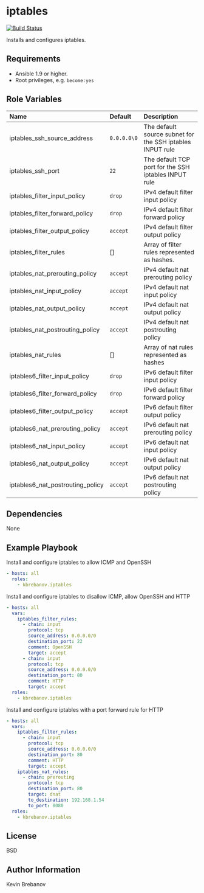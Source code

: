 iptables
========

[![Build Status](https://travis-ci.org/kbrebanov/ansible-iptables.svg?branch=master)](https://travis-ci.org/kbrebanov/ansible-iptables)

Installs and configures iptables.

Requirements
------------

- Ansible 1.9 or higher.
- Root privileges, e.g. `become:yes`

Role Variables
--------------

| Name                             | Default     | Description                                               |
|:---------------------------------|:------------|:----------------------------------------------------------|
| iptables_ssh_source_address      | `0.0.0.0\0` | The default source subnet for the SSH iptables INPUT rule |
| iptables_ssh_port                | `22`        | The default TCP port for the SSH iptables INPUT rule      |
| iptables_filter_input_policy     | `drop`      | IPv4 default filter input policy                          |
| iptables_filter_forward_policy   | `drop`      | IPv4 default filter forward policy                        |
| iptables_filter_output_policy    | `accept`    | IPv4 default filter output policy                         |
| iptables_filter_rules            | []          | Array of filter rules represented as hashes.              |
| iptables_nat_prerouting_policy   | `accept`    | IPv4 default nat prerouting policy                        |
| iptables_nat_input_policy        | `accept`    | IPv4 default nat input policy                             |
| iptables_nat_output_policy       | `accept`    | IPv4 default nat output policy                            |
| iptables_nat_postrouting_policy  | `accept`    | IPv4 default nat postrouting policy                       |
| iptables_nat_rules               | []          | Array of nat rules represented as hashes                  |
| iptables6_filter_input_policy    | `drop`      | IPv6 default filter input policy                          |
| iptables6_filter_forward_policy  | `drop`      | IPv6 default filter forward policy                        |
| iptables6_filter_output_policy   | `accept`    | IPv6 default filter output policy                         |
| iptables6_nat_prerouting_policy  | `accept`    | IPv6 default nat prerouting policy                        |
| iptables6_nat_input_policy       | `accept`    | IPv6 default nat input policy                             |
| iptables6_nat_output_policy      | `accept`    | IPv6 default nat output policy                            |
| iptables6_nat_postrouting_policy | `accept`    | IPv6 default nat postrouting policy                       |

Dependencies
------------

None

Example Playbook
----------------

Install and configure iptables to allow ICMP and OpenSSH
```yaml
- hosts: all
  roles:
    - kbrebanov.iptables
```

Install and configure iptables to disallow ICMP, allow OpenSSH and HTTP
```yaml
- hosts: all
  vars:
    iptables_filter_rules:
      - chain: input
        protocol: tcp
        source_address: 0.0.0.0/0
        destination_port: 22
        comment: OpenSSH
        target: accept
      - chain: input
        protocol: tcp
        source_address: 0.0.0.0/0
        destination_port: 80
        comment: HTTP
        target: accept
  roles:
    - kbrebanov.iptables
```

Install and configure iptables with a port forward rule for HTTP
```yaml
- hosts: all
  vars:
    iptables_filter_rules:
      - chain: input
        protocol: tcp
        source_address: 0.0.0.0/0
        destination_port: 80
        comment: HTTP
        target: accept
    iptables_nat_rules:
      - chain: prerouting
        protocol: tcp
        destination_port: 80
        target: dnat
        to_destination: 192.168.1.54
        to_port: 8080
  roles:
    - kbrebanov.iptables
```

License
-------

BSD

Author Information
------------------

Kevin Brebanov
